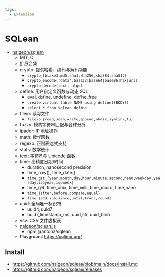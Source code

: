 ```yaml
---
tags:
  - Extension
---
```


# SQLean

- [nalgeon/sqlean](https://github.com/nalgeon/sqlean)
  - MIT, C
  - 扩展合集
  - crypto: 提供哈希、编码与解码功能
    - `crypto_{blake3,md5,sha1,sha256,sha384,sha512}`
    - `crypto_encode('data',base32|base64|base86|hex|url)`
    - `crypto_decode(text, algo)`
  - define: 用户自定义函数与动态 SQL
    - eval, define, undefine, define_free
    - `create virtual table NAME using define((BODY))`
    - `select * from sqlean_define`
  - fileio: 读写文件
    - `fileio_{read,scan,write,append,mkdir,symlink,ls}`
  - fuzzy: 模糊字符串匹配与音律分析
  - ipaddr: IP 地址操作
  - math: 数学函数
  - regexp: 正则表达式支持
  - stats: 数学统计
  - text: 字符串与 Unicode 函数
  - time: 高精度日期/时间
    - duration, nanosecond precision
    - time_now(), time_date()
    - `time_get_{year,month,day,hour,minute,second,nano,weekday,yearday,isoyear,isoweek}`
    - time_get, time_unix, time_milli, time_micro, time_nano
    - `time_{after,before,compare,equal}`
    - `time_{add,sub,since,until,trunc,round}`
  - uuid: 全局唯一标识符
    - uuid4, uuid7
    - uuid7_timestamp_ms, uuid_str, uuid_blob
  - vsv: CSV 文件虚拟表
  - [nalgeon/sqlean.js](https://github.com/nalgeon/sqlean.js)
    - npm:@antonz/sqlean
  - Playground https://sqlime.org/

## Install

- https://github.com/nalgeon/sqlean/blob/main/docs/install.md
- https://github.com/nalgeon/sqlean/releases
